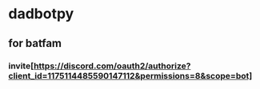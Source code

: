 # dadbotpy
## for batfam
### invite[https://discord.com/oauth2/authorize?client_id=1175114485590147112&permissions=8&scope=bot]
